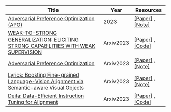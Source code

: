 | Title| Year |Resources|
| ------- | ----- | ------ |
|[Adversarial Preference Optimization (APO)](https://arxiv.org/abs/2311.08045)|2023|[[Paper]](https://arxiv.org/abs/2311.08045) ,[[Note]](https://mp.weixin.qq.com/s/6eLumNCmn_D6SuoH4Wj0CA)|
|[WEAK-TO-STRONG GENERALIZATION: ELICITING STRONG CAPABILITIES WITH WEAK SUPERVISION](https://cdn.openai.com/papers/weak-to-strong-generalization.pdf)|Arxiv2023|[[Paper]](https://cdn.openai.com/papers/weak-to-strong-generalization.pdf) ,[[Code]](https://github.com/openai/weak-to-strong)|
|[Adversarial Preference Optimization](https://arxiv.org/abs/2311.08045)|Arxiv2023|[[Paper]](https://arxiv.org/abs/2311.08045) ,[[Note]](https://mp.weixin.qq.com/s/Pk9xmrRR3-8ftepMCmlwbA)|
|[Lyrics: Boosting Fine-grained Language-Vision Alignment via Semantic-aware Visual Objects](https://arxiv.org/pdf/2312.05278.pdf)|Arxiv2023|[[Paper]](https://arxiv.org/pdf/2312.05278.pdf) ,[[Note]](https://hf.co/spaces/IDEA-CCNL/Ziya-Visual-Lyrics)|
|[Deita: Data-Efficient Instruction Tuning for Alignment](https://arxiv.org/abs/2312.15685)|Arxiv2023|[[Paper]](https://arxiv.org/abs/2312.15685) ,[[Code]](https://github.com/hkust-nlp/deita)|
